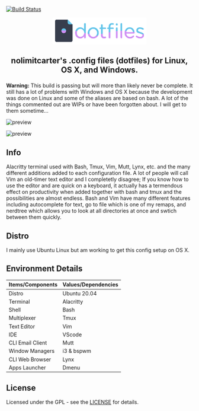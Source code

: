[![Build Status](https://travis-ci.com/travis-ci/travis-web.svg?branch=master)](https://travis-ci.com/travis-ci/travis-web)

<p align="center"> 
  <a name="top" href="https://github.com/nolimitcarter/dotfiles">
    <img width="50%" src="dotfiles.png">
  </a>
</p>

## <p align="center">nolimitcarter's .config files (dotfiles) for Linux, OS X, and Windows.</p>

**Warning:** This build is passing but will more than likely never be complete. It still has a lot of problems with Windows and OS X because the development was done on Linux and some of the aliases are based on bash. A lot of the things commented out are WIPs or have been forgotten about. I will get to them sometime... 

![preview](https://github.com/nolimitcarter/dotfiles/blob/master/Screenshot%20from%202020-06-11%2023-23-21.png)

![preview](https://github.com/nolimitcarter/dotfiles/blob/master/Screenshot%20from%202020-06-11%2023-13-46.png)

## Info

Alacritty terminal used with Bash, Tmux, Vim, Mutt, Lynx, etc. and the many different additions added to each configuration file. A lot of people will call Vim an old-timer text editor and I completetly disagree; If you know how to use the editor and are quick on a keyboard, it actually has a termendous effect on productivity when added together with bash and tmux and the possibilities are almost endless. Bash and Vim have many different features including autocomplete for text, go to file which is one of my remaps, and nerdtree which allows you to look at all directories at once and swtich between them quickly.  

## Distro

I mainly use Ubuntu Linux but am working to get this config setup on OS X.

## Environment Details

| Items/Components     | Values/Dependencies                                           | 
|----------------------|---------------------------------------------------------------|
| Distro               | Ubuntu 20.04                                                  |
| Terminal             | Alacritty                                                     |
| Shell                | Bash                                                          |
| Multiplexer          | Tmux                                                          |
| Text Editor          | Vim                                                           |
| IDE                  | VScode                                                        |
| CLI Email Client     | Mutt                                                          |
| Window Managers      | i3 & bspwm                                                    |
| CLI Web Browser      | Lynx                                                          |
| Apps Launcher        | Dmenu                                                         |

## License

Licensed under the GPL - see the [LICENSE](LICENSE.md) for details.

